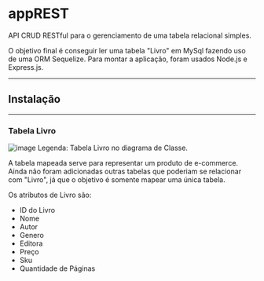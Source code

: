 # appREST
API CRUD RESTful para o gerenciamento de uma tabela relacional simples.

O objetivo final é conseguir ler uma tabela "Livro" em MySql fazendo uso de uma ORM Sequelize. Para montar a aplicação, foram usados Node.js e Express.js.

---

## Instalação



---

### Tabela Livro

![image](https://github.com/isbueno/appREST/assets/102770607/87a85cc2-3a65-489a-86f8-f5e0995a7b6c)
Legenda: Tabela Livro no diagrama de Classe.

A tabela mapeada serve para representar um produto de e-commerce. Ainda não foram adicionadas outras tabelas que poderiam se relacionar com "Livro", já que o objetivo é somente mapear uma única tabela. 

Os atributos de Livro são:
* ID do Livro
* Nome
* Autor
* Genero
* Editora
* Preço
* Sku
* Quantidade de Páginas

